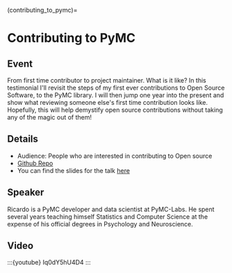 (contributing_to_pymc)=
# Contributing to PyMC

## Event
From first time contributor to project maintainer. What is it like? In this testimonial I'll revisit the steps of my first ever contributions to Open Source Software, to the PyMC library. I will then jump one year into the present and show what reviewing someone else's first time contribution looks like. Hopefully, this will help demystify open source contributions without taking any of the magic out of them!

## Details

- Audience: People who are interested in contributing to Open source
- [Github Repo](https://github.com/pymc-devs/pymc-data-umbrella)
- You can find the slides for the talk [here](https://pymc-data-umbrella.xyz/en/latest/_static/contributing_to_pymc_slides.pdf)


## Speaker
Ricardo is a PyMC developer and data scientist at PyMC-Labs. He spent several years teaching himself Statistics and Computer Science at the expense of his official degrees in Psychology and Neuroscience.

## Video

:::{youtube} Iq0dY5hU4D4
:::
